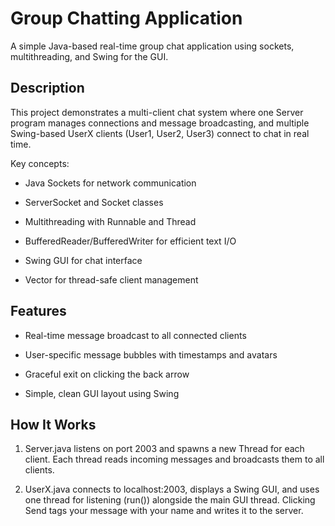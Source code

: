 <h1>Group Chatting Application</h1>  

A simple Java-based real-time group chat application using sockets, multithreading, and Swing for the GUI.  

<h2>Description</h2>  

This project demonstrates a multi-client chat system where one Server program manages connections and message broadcasting, and multiple Swing-based UserX clients (User1, User2, User3) connect to chat in real time.  

Key concepts:  

- Java Sockets for network communication  

- ServerSocket and Socket classes  

- Multithreading with Runnable and Thread  

- BufferedReader/BufferedWriter for efficient text I/O  

- Swing GUI for chat interface  

- Vector for thread-safe client management  

<h2>Features</h2>  

- Real-time message broadcast to all connected clients  

- User-specific message bubbles with timestamps and avatars  

- Graceful exit on clicking the back arrow  

- Simple, clean GUI layout using Swing


<h2>How It Works</h2>  

1. Server.java listens on port 2003 and spawns a new Thread for each client. Each thread reads incoming messages and broadcasts them to all clients.  

2. UserX.java connects to localhost:2003, displays a Swing GUI, and uses one thread for listening (run()) alongside the main GUI thread. Clicking Send tags your message with your name and writes it to the server.  
